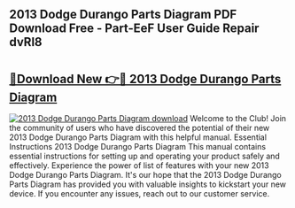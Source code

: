 ## 2013 Dodge Durango Parts Diagram PDF Download Free - Part-EeF User Guide Repair dvRl8

# <h2><a href="http://dfncec.blite.top/?on=2013+Dodge+Durango+Parts+Diagram">🔗Download New 👉🔴 2013 Dodge Durango Parts Diagram</a></h2>

[![2013 Dodge Durango Parts Diagram download](https://i.imgur.com/lujVjoI.png)](http://dfncec.blite.top/?on=2013+Dodge+Durango+Parts+Diagram)
Welcome to the Club! Join the community of users who have discovered the potential of their new 2013 Dodge Durango Parts Diagram with this helpful manual. Essential Instructions 2013 Dodge Durango Parts Diagram This manual contains essential instructions for setting up and operating your product safely and effectively. Experience the power of list of features with your new 2013 Dodge Durango Parts Diagram. It's our hope that the 2013 Dodge Durango Parts Diagram has provided you with valuable insights to kickstart your new device. If you encounter any issues, reach out to our customer service.
